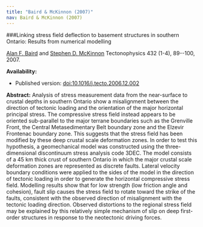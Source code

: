 ```yaml
---
title: "Baird & McKinnon (2007)"
nav: Baird & McKinnon (2007)
---
```


###Linking stress field deflection to basement structures in southern Ontario: Results from numerical modelling

[Alan F. Baird](http://www1.gly.bris.ac.uk/~baird/) and [Stephen D. McKinnon](http://www.mine.queensu.ca/People/faculty/SteveMckinnon.html)
Tectonophysics 432 (1-4), 89--100, 2007.

**Availability:**

- Published version: [doi:10.1016/j.tecto.2006.12.002](http://dx.doi.org/10.1016/j.tecto.2006.12.002)


**Abstract:** Analysis of stress measurement data from the near-surface to crustal depths in southern Ontario show a misalignment between the direction of tectonic loading and the orientation of the major horizontal principal stress. The compressive stress field instead appears to be oriented sub-parallel to the major terrane boundaries such as the Grenville Front, the Central Metasedimentary Belt boundary zone and the Elzevir Frontenac boundary zone. This suggests that the stress field has been modified by these deep crustal scale deformation zones. In order to test this hypothesis, a geomechanical model was constructed using the three-dimensional discontinuum stress analysis code 3DEC. The model consists of a 45 km thick crust of southern Ontario in which the major crustal scale deformation zones are represented as discrete faults. Lateral velocity boundary conditions were applied to the sides of the model in the direction of tectonic loading in order to generate the horizontal compressive stress field. Modelling results show that for low strength (low friction angle and cohesion), fault slip causes the stress field to rotate toward the strike of the faults, consistent with the observed direction of misalignment with the tectonic loading direction. Observed distortions to the regional stress field may be explained by this relatively simple mechanism of slip on deep first-order structures in response to the neotectonic driving forces.